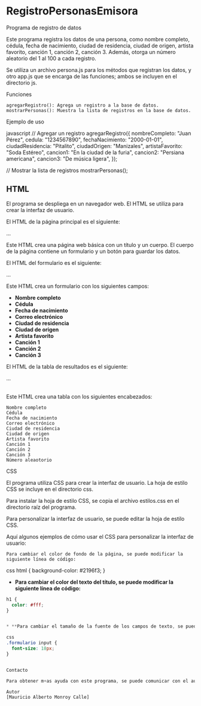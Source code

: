 # RegistroPersonasEmisora
Programa de registro de datos

Este programa registra los datos de una persona, como nombre completo, cédula, fecha de nacimiento, ciudad de residencia, ciudad de origen, artista favorito, canción 1, canción 2, canción 3. Además, otorga un número aleatorio del 1 al 100 a cada registro.

Se utiliza un archivo persona.js para los métodos que registran los datos, y otro app.js que se encarga de las funciones; ambos se incluyen en el directorio js.

Funciones

    agregarRegistro(): Agrega un registro a la base de datos.
    mostrarPersonas(): Muestra la lista de registros en la base de datos.

Ejemplo de uso

javascript
// Agregar un registro
agregarRegistro({
nombreCompleto: "Juan Pérez",
cedula: "1234567890",
fechaNacimiento: "2000-01-01",
ciudadResidencia: "Pitalito",
ciudadOrigen: "Manizales",
artistaFavorito: "Soda Estéreo",
cancion1: "En la ciudad de la furia",
cancion2: "Persiana americana",
cancion3: "De música ligera",
});

// Mostrar la lista de registros
mostrarPersonas();

## HTML

El programa se despliega en un navegador web. El HTML se utiliza para crear la interfaz de usuario.

El HTML de la página principal es el siguiente:

<!DOCTYPE html>
<html lang="es">
...
</html>

Este HTML crea una página web básica con un título y un cuerpo. El cuerpo de la página contiene un formulario y un botón para guardar los datos.

El HTML del formulario es el siguiente:

<form id="forma">
...
</form>


Este HTML crea un formulario con los siguientes campos:

* **Nombre completo**
* **Cédula**
* **Fecha de nacimiento**
* **Correo electrónico**
* **Ciudad de residencia**
* **Ciudad de origen**
* **Artista favorito**
* **Canción 1**
* **Canción 2**
* **Canción 3**

El HTML de la tabla de resultados es el siguiente:

<table class="contenedor table" id="filaPersona">
...
</table>

Este HTML crea una tabla con los siguientes encabezados:

    Nombre completo
    Cédula
    Fecha de nacimiento
    Correo electrónico
    Ciudad de residencia
    Ciudad de origen
    Artista favorito
    Canción 1
    Canción 2
    Canción 3
    Número aleaotorio

CSS

El programa utiliza CSS para crear la interfaz de usuario. La hoja de estilo CSS se incluye en el directorio css.

Para instalar la hoja de estilo CSS, se copia el archivo estilos.css en el directorio raíz del programa.

Para personalizar la interfaz de usuario, se puede editar la hoja de estilo CSS.

Aquí algunos ejemplos de cómo usar el CSS para personalizar la interfaz de usuario:

    Para cambiar el color de fondo de la página, se puede modificar la siguiente línea de código:

css
html {
background-color: #2196f3;
}


* **Para cambiar el color del texto del título, se puede modificar la siguiente línea de código:**

```css
h1 {
  color: #fff;
}


* **Para cambiar el tamaño de la fuente de los campos de texto, se puede modificar la siguiente línea de código:**

css
.formulario input {
  font-size: 18px;
}


Contacto

Para obtener m+as ayuda con este programa, se puede comunicar con el autor a [mauricio.monroy0@soy.sena.edu.co].

Autor
[Mauricio Alberto Monroy Calle]
